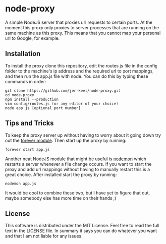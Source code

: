 # node-proxy

A simple NodeJS server that proxies url requests to certain ports. At
the moment this proxy only proxies to server processes that are running on the
same machine as this proxy. This means that you cannot map your personal url to
Google, for example.

## Installation

To install the proxy clone this repository, edit the routes.js file in the config
folder to the machine's ip address and the required url to port mappings, and then run the app.js file with
node. You can do this by typing these commands in order:
```
git clone https://github.com/jer-keel/node-proxy.git
cd node-proxy
npm install --production
vim config/routes.js (or any editor of your choice)
node app.js [optional port number]
```

## Tips and Tricks

To keep the proxy server up without having to worry about it going down try out
the [forever module](https://github.com/foreverjs/forever). Then start up the
proxy by running:
```
forever start app.js
```

Another neat NodeJS module that might be useful is [nodemon](https://github.com/remy/nodemon)
which restarts a server whenever a file change occurs. If you want to start the
proxy and add url mappings without having to manually restart this is a great
choice. After installed start the proxy by running:
```
nodemon app.js
```

It would be cool to combine these two, but I have yet to figure that out, maybe
somebody else has more time on their hands ;)

## License

This software is distributed under the MIT License. Feel free to read the full
text in the LICENSE file. In summary it says you can do whatever you want and
that I am not liable for any issues.
